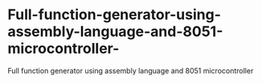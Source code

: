 # Full-function-generator-using-assembly-language-and-8051-microcontroller-
Full function generator using assembly language and 8051 microcontroller 
